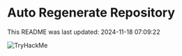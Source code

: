 # Auto Regenerate Repository

This README was last updated: 2024-11-18 07:09:22

 ![TryHackMe](https://tryhackme.com/badge/533634)